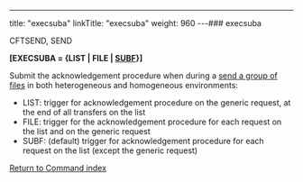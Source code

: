 ---
title: "execsuba"
linkTitle: "execsuba"
weight: 960
---### execsuba

CFTSEND, SEND

****[EXECSUBA = {LIST &#124; FILE &#124; <u>SUBF</u>}]****

Submit the acknowledgement
procedure when during a [send a group of files](../../../../concepts/send_command/send_group_of_files_cl) in both heterogeneous and homogeneous environments:

* LIST: trigger for acknowledgement
    procedure on the generic request, at the end of all transfers on the list
* FILE: trigger for the acknowledgement
    procedure for each request on the list and on the generic request
* SUBF: (default) trigger for acknowledgement procedure for each request on the list (except the generic request)

[Return to Command index](../../)
